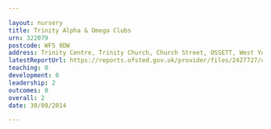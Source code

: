```yaml
---

layout: nursery
title: Trinity Alpha & Omega Clubs
urn: 322079
postcode: WF5 9DW
address: Trinity Centre, Trinity Church, Church Street, OSSETT, West Yorkshire, WF5 9DW
latestReportUrl: https://reports.ofsted.gov.uk/provider/files/2427727/urn/322079.pdf
teaching: 0
development: 0
leadership: 2
outcomes: 0
overall: 2
date: 30/09/2014

---
```

